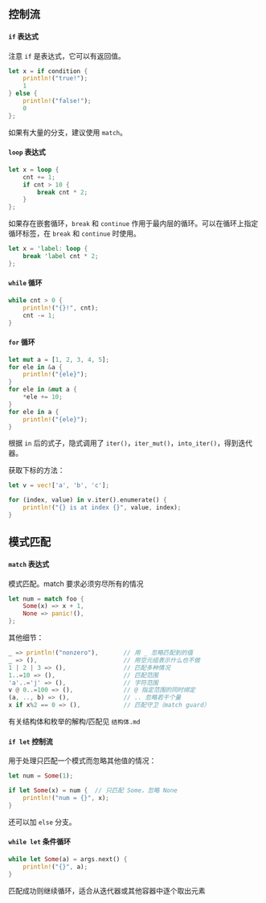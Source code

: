 ## 控制流

#### `if` 表达式

注意 `if` 是表达式，它可以有返回值。

```rust
let x = if condition {
    println!("true!");
    1
} else {
    println!("false!");
    0
};
```

如果有大量的分支，建议使用 `match`。

#### `loop` 表达式

```rust
let x = loop {
    cnt += 1;
    if cnt > 10 {
        break cnt * 2;
    }
};
```

如果存在嵌套循环，`break` 和 `continue` 作用于最内层的循环。可以在循环上指定循环标签，在 `break` 和 `continue` 时使用。

```rust
let x = 'label: loop {
    break 'label cnt * 2;
};
```

#### `while` 循环

```rust
while cnt > 0 {
    println!("{}!", cnt);
    cnt -= 1;
}
```

#### `for` 循环

```rust
let mut a = [1, 2, 3, 4, 5];
for ele in &a {
    println!("{ele}");
}
for ele in &mut a {
    *ele += 10;
}
for ele in a {
    println!("{ele}");
}
```

根据 `in` 后的式子，隐式调用了 `iter()`，`iter_mut()`，`into_iter()`，得到迭代器。

获取下标的方法：

```rust
let v = vec!['a', 'b', 'c'];

for (index, value) in v.iter().enumerate() {
    println!("{} is at index {}", value, index);
}
```

## 模式匹配

#### `match` 表达式

模式匹配。match 要求必须穷尽所有的情况

```rust
let num = match foo {
    Some(x) => x + 1,
    None => panic!(),
};
```

其他细节：

```rust
_ => println!("nonzero"),		// 用 _ 忽略匹配到的值
_ => (),						// 用空元组表示什么也不做
1 | 2 | 3 => (),				// 匹配多种情况
1..=10 => (),					// 匹配范围
'a'..='j' => (),				// 字符范围
v @ 0..=100 => (),				// @ 指定范围的同时绑定
(a, .., b) => (),				// .. 忽略若干个量
x if x%2 == 0 => (),			// 匹配守卫（match guard）
```

有关结构体和枚举的解构/匹配见 `结构体.md`

#### `if let` 控制流

用于处理只匹配一个模式而忽略其他值的情况：

```rust
let num = Some(1);

if let Some(x) = num {	// 只匹配 Some，忽略 None
    println!("num = {}", x);
}
```

还可以加 `else` 分支。

#### `while let` 条件循环

```rust
while let Some(a) = args.next() {
    println!("{}", a);
}
```

匹配成功则继续循环，适合从迭代器或其他容器中逐个取出元素
